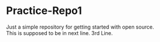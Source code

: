 # Practice-Repo1
Just a simple repository for getting started with open source.
<br>
This is supposed to be in next line.
3rd Line.
